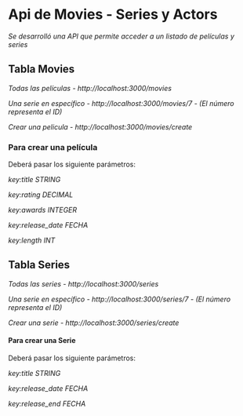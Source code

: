 # Api de Movies - Series y Actors

_Se desarrolló una API que permite acceder a un listado de películas y series_

## Tabla Movies

_Todas las películas - http://localhost:3000/movies_

_Una serie en específico - http://localhost:3000/movies/7 - (El número representa el ID)_

_Crear una pelicula - http://localhost:3000/movies/create_

### Para crear una película ###

Deberá pasar los siguiente parámetros:

_key:title   STRING_  

_key:rating  DECIMAL_  

_key:awards  INTEGER_  

_key:release_date  FECHA_  

_key:length  INT_  


## Tabla Series

_Todas las series - http://localhost:3000/series_

_Una serie en específico - http://localhost:3000/series/7 - (El número representa el ID)_

_Crear una serie - http://localhost:3000/series/create_

#### Para crear una Serie ####

Deberá pasar los siguiente parámetros:

_key:title   STRING_  

_key:release_date  FECHA_  

_key:release_end  FECHA_  
